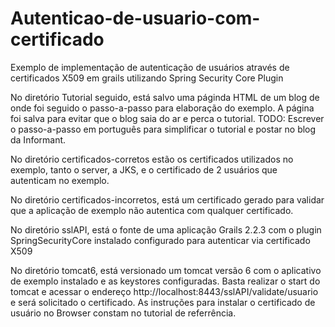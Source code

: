 Autenticao-de-usuario-com-certificado
=====================================

Exemplo de implementação de autenticação de usuários através de certificados X509 em grails utilizando Spring Security Core Plugin

No diretório Tutorial seguido, está salvo uma páginda HTML de um blog de onde foi seguido o passo-a-passo para elaboração do exemplo. A página foi salva para 
evitar que o blog saia do ar e perca o tutorial.
TODO: Escrever o passo-a-passo em português para simplificar o tutorial e postar no blog da Informant.

No diretório certificados-corretos estão os certificados utilizados no exemplo, tanto o server, a JKS, e o certificado de 2 usuários que autenticam no exemplo.

No diretório certificados-incorretos, está um certificado gerado para validar que a aplicação de exemplo não autentica com qualquer certificado.

No diretório sslAPI, está o fonte de uma aplicação Grails 2.2.3 com o plugin SpringSecurityCore instalado configurado para autenticar via certificado X509

No diretório tomcat6, está versionado um tomcat versão 6 com o aplicativo de exemplo instalado e as keystores configuradas. Basta realizar o start do tomcat
e acessar o endereço http://localhost:8443/sslAPI/validate/usuario e será solicitado o certificado. As instruções para instalar o certificado de usuário no Browser
constam no tutorial de referrência.